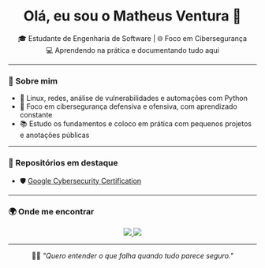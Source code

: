 <h1 align="center">Olá, eu sou o Matheus Ventura 👋</h1>

<p align="center">
  🎓 Estudante de Engenharia de Software | 🌐 Foco em Cibersegurança <br/>
  💻 Aprendendo na prática e documentando tudo aqui
</p>

---

### 🧠 Sobre mim

- 🐧 Linux, redes, análise de vulnerabilidades e automações com Python  
- 🎯 Foco em cibersegurança defensiva e ofensiva, com aprendizado constante  
- 📚 Estudo os fundamentos e coloco em prática com pequenos projetos e anotações públicas  

---

### 📂 Repositórios em destaque

- 🛡️ [Google Cybersecurity Certification](https://github.com/seuusuario/wireshark-analysis)

---

### 🌍 Onde me encontrar

<p align="center">
  <a href="https://www.linkedin.com/in/matheusventura" target="_blank">
    <img src="https://img.shields.io/badge/LinkedIn-Matheus%20Ventura-blue?style=for-the-badge&logo=linkedin">
  </a>
  <a href="https://www.instagram.com/user.vnts" target="_blank">
    <img src="https://img.shields.io/badge/Instagram-@user.vnts-E4405F?style=for-the-badge&logo=instagram&logoColor=white">
  </a>
</p>

---

<p align="center">🕵️‍♂️ <em>"Quero entender o que falha quando tudo parece seguro."</em></p>

